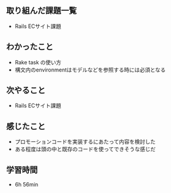 ## 取り組んだ課題一覧
- Rails ECサイト課題
## わかったこと
- Rake task の使い方
- 構文内のenvironmentはモデルなどを参照する時には必須となる
## 次やること
- Rails ECサイト課題
## 感じたこと
- プロモーションコードを実装するにあたって内容を検討した
- ある程度は頭の中と既存のコードを使ってできそうな感じだ
## 学習時間
- 6h 56min
